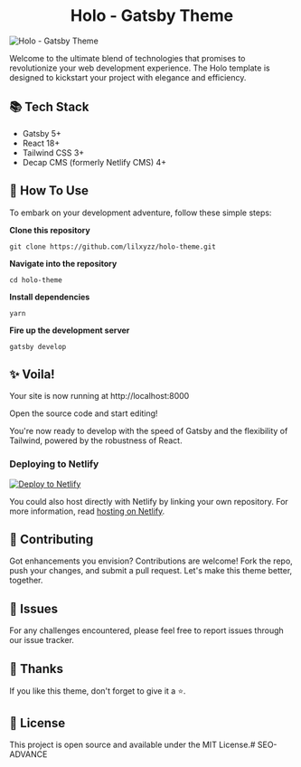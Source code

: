 
 <h1 align="center">Holo - Gatsby Theme </h1>


![Holo - Gatsby Theme](https://github.com/lilxyzz/holo-theme/blob/main/static/img/holo-cover.png)

Welcome to the ultimate blend of technologies that promises to revolutionize your web development experience. The Holo template is designed to kickstart your project with elegance and efficiency.

## 📚 Tech Stack

- Gatsby 5+
- React 18+
- Tailwind CSS 3+
- Decap CMS (formerly Netlify CMS) 4+
 

## 🚀 How To Use

To embark on your development adventure, follow these simple steps:

**Clone this repository**

```git clone https://github.com/lilxyzz/holo-theme.git```

**Navigate into the repository**

```cd holo-theme```

**Install dependencies**

```yarn```

**Fire up the development server**

```gatsby develop```

## ✨ Voila!

Your site is now running at http://localhost:8000

Open the source code and start editing!

You're now ready to develop with the speed of Gatsby and the flexibility of Tailwind, powered by the robustness of React.

### Deploying to Netlify

[![Deploy to Netlify ](https://www.netlify.com/img/deploy/button.svg)](https://app.netlify.com/start/deploy?repository=https://github.com/lilxyzz/holo-theme)

You could also host directly with Netlify by linking your own repository.
For more information, read [hosting on Netlify](https://docs.netlify.com/get-started/).

## 🤝 Contributing

Got enhancements you envision? Contributions are welcome! Fork the repo, push your changes, and submit a pull request. Let's make this theme better, together.

## 👾 Issues

For any challenges encountered, please feel free to report issues through our issue tracker.

## 🙏 Thanks

If you like this theme, don't forget to give it a ⭐.

## 📝 License

This project is open source and available under the MIT License.# SEO-ADVANCE
